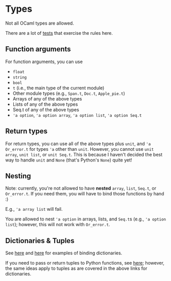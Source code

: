 # Types

Not all OCaml types are allowed.

There are a lot of [tests](https://github.com/mooreryan/pyml_bindgen/tree/main/test) that exercise the rules here.

## Function arguments

For function arguments, you can use

* `float`
* `string`
* `bool`
* `t` (i.e., the main type of the current module)
* Other module types (e.g., `Span.t`, `Doc.t`, `Apple_pie.t`)
* Arrays of any of the above types
* Lists of any of the above types
* Seq.t of any of the above types
* `'a option`, `'a option array`, `'a option list`, `'a option Seq.t`

## Return types

For return types, you can use all of the above types plus `unit`, and `'a Or_error.t` for types `'a` other than `unit`.  However, you cannot use `unit array`, `unit list`, or `unit Seq.t`.  This is because I haven't decided the best way to handle `unit` and `None` (that's Python's `None`) quite yet!

## Nesting

Note: currently, you're not allowed to have **nested** `array`, `list`, `Seq.t`, or `Or_error.t`.  If you need them, you will have to bind those functions by hand :)

E.g., `'a array list` will fail.

You are allowed to nest `'a option` in arrays, lists, and `Seq.t`s (e.g., `'a option list`); however, this will not work with `Or_error.t`.

## Dictionaries & Tuples

See [here](dictionaries.md) and [here](dictionaries-2.md) for examples of binding dictionaries.

If you need to pass or return tuples to Python functions, see [here](tuples.md); however, the same ideas apply to tuples as are covered in the above links for dictionaries.

